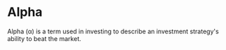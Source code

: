 # Alpha
Alpha (α) is a term used in investing to describe an investment strategy's ability to beat the market.